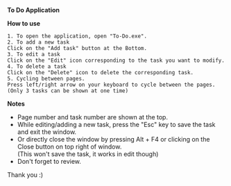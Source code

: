 ****To Do Application****

**How to use**

	1. To open the application, open "To-Do.exe".
	2. To add a new task
	Click on the "Add task" button at the Bottom.
	3. To edit a task
	Click on the "Edit" icon corresponding to the task you want to modify.
	4. To delete a task
	Click on the "Delete" icon to delete the corresponding task.
	5. Cycling between pages. 
	Press left/right arrow on your keyboard to cycle between the pages.
	(Only 3 tasks can be shown at one time)

**Notes**

* Page number and task number are shown at the top.
* While editing/adding a new task, press the "Esc" key to save the task<br/>
and exit the window.
* Or directly close the window by pressing Alt + F4 or clicking on the<br/>
Close button on top right of window.<br/>(This won't save the task, it works in edit though)
* Don't forget to review.

Thank you :)
